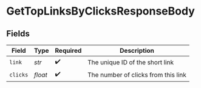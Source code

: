# GetTopLinksByClicksResponseBody


## Fields

| Field                               | Type                                | Required                            | Description                         |
| ----------------------------------- | ----------------------------------- | ----------------------------------- | ----------------------------------- |
| `link`                              | *str*                               | :heavy_check_mark:                  | The unique ID of the short link     |
| `clicks`                            | *float*                             | :heavy_check_mark:                  | The number of clicks from this link |